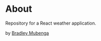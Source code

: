 <h1>About</h1>
<p>Repository for a React weather application.<p>
 
<p>by <a href="https://bradleymubenga777.github.io">Bradley Mubenga<a/><p>
